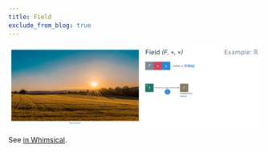 ```yaml
---
title: Field
exclude_from_blog: true
---
```


![](field.png)

See [in Whimsical](https://whimsical.com/field-MYEEgWAH6Gqa9VGXxAz1Vu).
